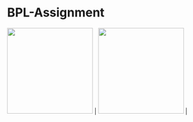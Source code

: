 # BPL-Assignment
 <img src="[screenshots/tool.png](https://github.com/tanveer-hasan01/BLP-Assignment/assets/43530217/1fc2a220-7c71-4f3a-a44d-f0f0d17bb7db)" width="200" /> | <img src="[screenshots/world_flash.png](https://github.com/tanveer-hasan01/BLP-Assignment/assets/43530217/ccbd6794-66b8-4485-b91d-2b5fbb6ae565)" width="200" /> |

